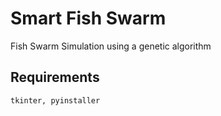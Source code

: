# Smart Fish Swarm
Fish Swarm Simulation using a genetic algorithm

## Requirements
    tkinter, pyinstaller